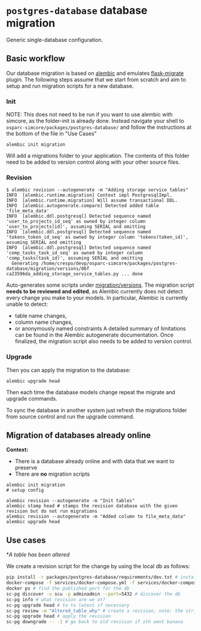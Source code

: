 # ``postgres-database`` database migration

Generic single-database configuration.


## Basic workflow

Our database migration is based on [alembic] and emulates [flask-migrate] plugin. The following steps assume that we start from scratch and aim to setup and run migration scripts for a new database.


### Init

NOTE: This does not need to be run if you want to use alembic with simcore, as the folder-init is already done. Instead navigate your shell to `osparc-simcore/packages/postgres-database/` and follow the instructions at the bottom of the file in "Use Cases"

```command
alembic init migration
```

Will add a migrations folder to your application. The contents of this folder need to be added to version control along with your other source files.

### Revision

```command
$ alembic revision --autogenerate -m "Adding storage service tables"
INFO  [alembic.runtime.migration] Context impl PostgresqlImpl.
INFO  [alembic.runtime.migration] Will assume transactional DDL.
INFO  [alembic.autogenerate.compare] Detected added table 'file_meta_data'
INFO  [alembic.ddl.postgresql] Detected sequence named 'user_to_projects_id_seq' as owned by integer column 'user_to_projects(id)', assuming SERIAL and omitting
INFO  [alembic.ddl.postgresql] Detected sequence named 'tokens_token_id_seq' as owned by integer column 'tokens(token_id)', assuming SERIAL and omitting
INFO  [alembic.ddl.postgresql] Detected sequence named 'comp_tasks_task_id_seq' as owned by integer column 'comp_tasks(task_id)', assuming SERIAL and omitting
  Generating /home/crespo/devp/osparc-simcore/packages/postgres-database/migration/versions/86f
ca23596da_adding_storage_service_tables.py ... done
```
Auto-generates some scripts under [migration/versions](packages/postgres-database/migration/versions). The migration script **needs to be reviewed and edited**, as Alembic currently does not detect every change you
make to your models. In particular, Alembic is currently unable to detect:
- table name changes,
- column name changes,
- or anonymously named constraints
A detailed summary of limitations can be found in the Alembic autogenerate documentation.
Once finalized, the migration script also needs to be added to version control.

### Upgrade

Then you can apply the migration to the database:
```command
alembic upgrade head
```
Then each time the database models change repeat the migrate and upgrade commands.

To sync the database in another system just refresh the migrations folder from source control and run the upgrade command.


[flask-migrate]:https://flask-migrate.readthedocs.io/en/latest/
[alembic]:https://alembic.sqlalchemy.org/en/latest/


## Migration of databases already online

**Context:**
- There is a database already online and with data that we want to preserve
- There are **no** migration scripts

```command
alembic init migration
# setup config

alembic revision --autogenerate -m "Init tables"
alembic stamp head # stamps the revision database with the given revision but do not run migrations
alembic revision --autogenerate -m "Added column to file_meta_data"
alembic upgrade head
```


## Use cases
**A table has been altered*

We create a revision script for the change by using the local db as follows:

```bash
pip install -r packages/postgres-database/requirements/dev.txt # install sc-pg package
docker-compose -f services/docker-compose.yml -f services/docker-compose-ops.yml up adminer # bring db and ui up
docker ps # find the published port for the db
sc-pg discover -u scu -p adminadmin --port=5432 # discover the db
sc-pg info # what revision are we at?
sc-pg upgrade head # to to latest if necessary
sc-pg review -m "Altered_table_why" # create a revision, note: the string will be part of the script
sc-pg upgrade head # apply the revision
sc-pg downgrade -- -1 # go back to old revision if sth went banana
```
